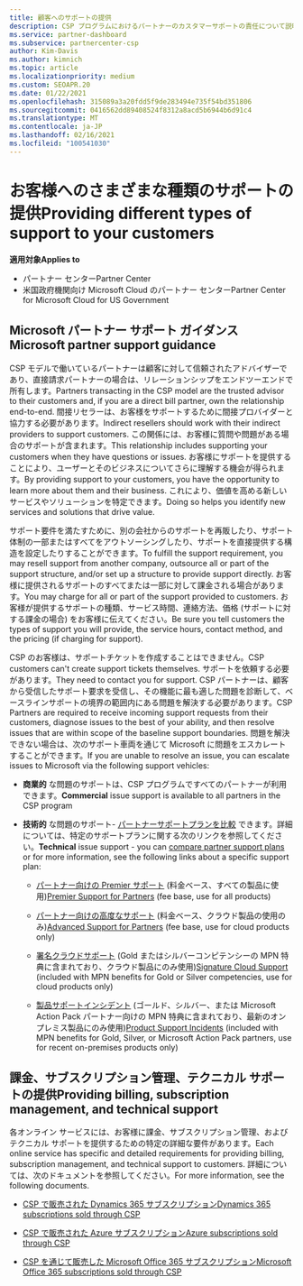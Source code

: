 ```yaml
---
title: 顧客へのサポートの提供
description: CSP プログラムにおけるパートナーのカスタマーサポートの責任について説明します。 課金、サブスクリプション管理、および技術的な問題のサポートについて説明します。
ms.service: partner-dashboard
ms.subservice: partnercenter-csp
author: Kim-Davis
ms.author: kimnich
ms.topic: article
ms.localizationpriority: medium
ms.custom: SEOAPR.20
ms.date: 01/22/2021
ms.openlocfilehash: 315089a3a20fdd5f9de283494e735f54bd351806
ms.sourcegitcommit: 0416562dd89408524f8312a8acd5b6944b6d91c4
ms.translationtype: MT
ms.contentlocale: ja-JP
ms.lasthandoff: 02/16/2021
ms.locfileid: "100541030"
---
```

# <a name="providing-different-types-of-support-to-your-customers"></a><span data-ttu-id="4244a-104">お客様へのさまざまな種類のサポートの提供</span><span class="sxs-lookup"><span data-stu-id="4244a-104">Providing different types of support to your customers</span></span>

<span data-ttu-id="4244a-105">**適用対象**</span><span class="sxs-lookup"><span data-stu-id="4244a-105">**Applies to**</span></span>

-  <span data-ttu-id="4244a-106">パートナー センター</span><span class="sxs-lookup"><span data-stu-id="4244a-106">Partner Center</span></span>
-  <span data-ttu-id="4244a-107">米国政府機関向け Microsoft Cloud のパートナー センター</span><span class="sxs-lookup"><span data-stu-id="4244a-107">Partner Center for Microsoft Cloud for US Government</span></span>


## <a name="microsoft-partner-support-guidance"></a><span data-ttu-id="4244a-108">Microsoft パートナー サポート ガイダンス</span><span class="sxs-lookup"><span data-stu-id="4244a-108">Microsoft partner support guidance</span></span>

<span data-ttu-id="4244a-109">CSP モデルで働いているパートナーは顧客に対して信頼されたアドバイザーであり、直接請求パートナーの場合は、リレーションシップをエンドツーエンドで所有します。</span><span class="sxs-lookup"><span data-stu-id="4244a-109">Partners transacting in the CSP model are the trusted advisor to their customers and, if you are a direct bill partner, own the relationship end-to-end.</span></span> <span data-ttu-id="4244a-110">間接リセラーは、お客様をサポートするために間接プロバイダーと協力する必要があります。</span><span class="sxs-lookup"><span data-stu-id="4244a-110">Indirect resellers should work with their indirect providers to support customers.</span></span> <span data-ttu-id="4244a-111">この関係には、お客様に質問や問題がある場合のサポートが含まれます。</span><span class="sxs-lookup"><span data-stu-id="4244a-111">This relationship includes supporting your customers when they have questions or issues.</span></span> <span data-ttu-id="4244a-112">お客様にサポートを提供することにより、ユーザーとそのビジネスについてさらに理解する機会が得られます。</span><span class="sxs-lookup"><span data-stu-id="4244a-112">By providing support to your customers, you have the opportunity to learn more about them and their business.</span></span> <span data-ttu-id="4244a-113">これにより、価値を高める新しいサービスやソリューションを特定できます。</span><span class="sxs-lookup"><span data-stu-id="4244a-113">Doing so helps you identify new services and solutions that drive value.</span></span>

<span data-ttu-id="4244a-114">サポート要件を満たすために、別の会社からのサポートを再販したり、サポート体制の一部またはすべてをアウトソーシングしたり、サポートを直接提供する構造を設定したりすることができます。</span><span class="sxs-lookup"><span data-stu-id="4244a-114">To fulfill the support requirement, you may resell support from another company, outsource all or part of the support structure, and/or set up a structure to provide support directly.</span></span> <span data-ttu-id="4244a-115">お客様に提供されるサポートのすべてまたは一部に対して課金される場合があります。</span><span class="sxs-lookup"><span data-stu-id="4244a-115">You may charge for all or part of the support provided to customers.</span></span> <span data-ttu-id="4244a-116">お客様が提供するサポートの種類、サービス時間、連絡方法、価格 (サポートに対する課金の場合) をお客様に伝えてください。</span><span class="sxs-lookup"><span data-stu-id="4244a-116">Be sure you tell customers the types of support you will provide, the service hours, contact method, and the pricing (if charging for support).</span></span>

<span data-ttu-id="4244a-117">CSP のお客様は、サポートチケットを作成することはできません。</span><span class="sxs-lookup"><span data-stu-id="4244a-117">CSP customers can't create support tickets themselves.</span></span> <span data-ttu-id="4244a-118">サポートを依頼する必要があります。</span><span class="sxs-lookup"><span data-stu-id="4244a-118">They need to contact you for support.</span></span> <span data-ttu-id="4244a-119">CSP パートナーは、顧客から受信したサポート要求を受信し、その機能に最も適した問題を診断して、ベースラインサポートの境界の範囲内にある問題を解決する必要があります。</span><span class="sxs-lookup"><span data-stu-id="4244a-119">CSP Partners are required to receive incoming support requests from their customers, diagnose issues to the best of your ability, and then resolve issues that are within scope of the baseline support boundaries.</span></span> <span data-ttu-id="4244a-120">問題を解決できない場合は、次のサポート車両を通じて Microsoft に問題をエスカレートすることができます。</span><span class="sxs-lookup"><span data-stu-id="4244a-120">If you are unable to resolve an issue, you can escalate issues to Microsoft via the following support vehicles:</span></span>

- <span data-ttu-id="4244a-121">**商業的** な問題のサポートは、CSP プログラムですべてのパートナーが利用できます。</span><span class="sxs-lookup"><span data-stu-id="4244a-121">**Commercial** issue support is available to all partners in the CSP program</span></span>

- <span data-ttu-id="4244a-122">**技術的** な問題のサポート- [パートナーサポートプランを比較](https://partner.microsoft.com/support/partnersupport) できます。詳細については、特定のサポートプランに関する次のリンクを参照してください。</span><span class="sxs-lookup"><span data-stu-id="4244a-122">**Technical** issue support - you can [compare partner support plans](https://partner.microsoft.com/support/partnersupport) or for more information, see the following links  about a specific support plan:</span></span>

  - <span data-ttu-id="4244a-123">[パートナー向けの Premier サポート](https://partner.microsoft.com/support/microsoft-services-premier-support) (料金ベース、すべての製品に使用)</span><span class="sxs-lookup"><span data-stu-id="4244a-123">[Premier Support for Partners](https://partner.microsoft.com/support/microsoft-services-premier-support) (fee base, use for all products)</span></span>

  - <span data-ttu-id="4244a-124">[パートナー向けの高度なサポート](https://partner.microsoft.com/support/advanced-cloud-support) (料金ベース、クラウド製品の使用のみ)</span><span class="sxs-lookup"><span data-stu-id="4244a-124">[Advanced Support for Partners](https://partner.microsoft.com/support/advanced-cloud-support) (fee base, use for cloud products only)</span></span>

  - <span data-ttu-id="4244a-125">[署名クラウドサポート](manage-your-partner-network-benefits.md) (Gold またはシルバーコンピテンシーの MPN 特典に含まれており、クラウド製品にのみ使用)</span><span class="sxs-lookup"><span data-stu-id="4244a-125">[Signature Cloud Support](manage-your-partner-network-benefits.md) (included with MPN benefits for Gold or Silver competencies, use for cloud products only)</span></span>

  - <span data-ttu-id="4244a-126">[製品サポートインシデント](manage-your-partner-network-benefits.md) (ゴールド、シルバー、または Microsoft Action Pack パートナー向けの MPN 特典に含まれており、最新のオンプレミス製品にのみ使用)</span><span class="sxs-lookup"><span data-stu-id="4244a-126">[Product Support Incidents](manage-your-partner-network-benefits.md) (included with MPN benefits for Gold, Silver, or Microsoft Action Pack partners, use for recent on-premises products only)</span></span>

## <a name="providing-billing-subscription-management-and-technical-support"></a><span data-ttu-id="4244a-127">課金、サブスクリプション管理、テクニカル サポートの提供</span><span class="sxs-lookup"><span data-stu-id="4244a-127">Providing billing, subscription management, and technical support</span></span> 

<span data-ttu-id="4244a-128">各オンライン サービスには、お客様に課金、サブスクリプション管理、およびテクニカル サポートを提供するための特定の詳細な要件があります。</span><span class="sxs-lookup"><span data-stu-id="4244a-128">Each online service has specific and detailed requirements for providing billing, subscription management, and technical support to customers.</span></span> <span data-ttu-id="4244a-129">詳細については、次のドキュメントを参照してください。</span><span class="sxs-lookup"><span data-stu-id="4244a-129">For more information, see the following documents.</span></span>

- [<span data-ttu-id="4244a-130">CSP で販売された Dynamics 365 サブスクリプション</span><span class="sxs-lookup"><span data-stu-id="4244a-130">Dynamics 365 subscriptions sold through CSP</span></span>](https://www.microsoftpartnercommunity.com/t5/CSP/Microsoft-Partner-Support-Guidance/m-p/5262#M30)

- [<span data-ttu-id="4244a-131">CSP で販売された Azure サブスクリプション</span><span class="sxs-lookup"><span data-stu-id="4244a-131">Azure subscriptions sold through CSP</span></span>](https://www.microsoftpartnercommunity.com/t5/CSP/Microsoft-Partner-Support-Guidance/m-p/5263#M31)

- [<span data-ttu-id="4244a-132">CSP を通じて販売した Microsoft Office 365 サブスクリプション</span><span class="sxs-lookup"><span data-stu-id="4244a-132">Microsoft Office 365 subscriptions sold through CSP</span></span>](https://www.microsoftpartnercommunity.com/t5/CSP/Microsoft-Partner-Support-Guidance/m-p/5264#M32)
